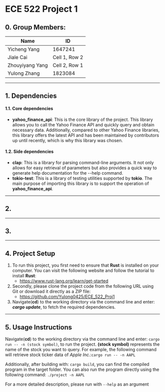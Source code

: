 # ECE 522 Project 1

## 0. Group Members: 
| Name      | ID      |
| ------------- | ------------- |
| Yicheng Yang | 1647241 |
| Jiale Cai | Cell 1, Row 2 |
| Zhouyiyang Yang | Cell 2, Row 1 |
| Yulong Zhang | 1823084 |
___

## 1. Dependencies
#### 1.1. Core dependencies
- **yahoo_finance_api**: This is the core library of the project. This library allows you to call the Yahoo Finance API and quickly query and obtain necessary data. Additionally, compared to other Yahoo Finance libraries, this library offers the latest API and has been maintained by contributors up until recently, which is why this library was chosen.
#### 1.2. Side dependencies
- **clap**: This is a library for parsing command-line arguments. It not only allows for easy retrieval of parameters but also provides a quick way to generate help documentation for the --help command.
- **tokio-test**: This is a library of testing utilities supported by **tokio**. The main purpose of importing this library is to support the operation of **yahoo_finance_api**.
---
## 2.
---
## 3.
---
## 4. Project Setup
1. To run this project, you first need to ensure that **Rust** is installed on your computer. You can visit the following website and follow the tutorial to install **Rust**:
	- https://www.rust-lang.org/learn/get-started
2. Secondly, please clone the project code from the following URL using Git or download it directly as a ZIP file:
	- https://github.com/Yulong0425/ECE_522_Proj1
3. Navigate(**cd**) to the working directory via the command line and enter: ***cargo update***, to fetch the required dependencies.
---
## 5. Usage Instructions
Navigate(**cd**) to the working directory via the command line and enter: ```cargo run -- -n (stock symbol)```, to run the project. **(stock symbol)** represents the name of the stock you want to query. For example, the following command will retrieve stock ticker data of *Apple Inc.*:```cargo run -- -n AAPL```

Additionally, after building with: ```cargo build```, you can find the compiled program in the target folder. You can also run the program directly using the following command: ```./project -n AAPL```

For a more detailed description, please run with ```--help``` as an argument